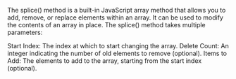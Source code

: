 The splice() method is a built-in JavaScript array method that allows you to add, remove, or replace elements within an array. It can be used to modify the contents of an array in place. The splice() method takes multiple parameters:

Start Index: The index at which to start changing the array.
Delete Count: An integer indicating the number of old elements to remove (optional).
Items to Add: The elements to add to the array, starting from the start index (optional).
